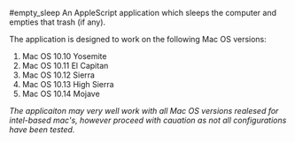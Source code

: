  #empty_sleep
 An AppleScript application which sleeps the computer and empties that trash (if any).
 
 The application is designed to work on the following Mac OS versions:
 <ol>
 <li>Mac OS 10.10 Yosemite</li>
 <li>Mac OS 10.11 El Capitan</li>
 <li>Mac OS 10.12 Sierra</li>
 <li>Mac OS 10.13 High Sierra</li>
 <li>Mac OS 10.14 Mojave</li>
 </ol>
 
 *The applicaiton may very well work with all Mac OS versions realesed for intel-based mac's, however proceed with cauation as not all configurations have been tested.*
 
